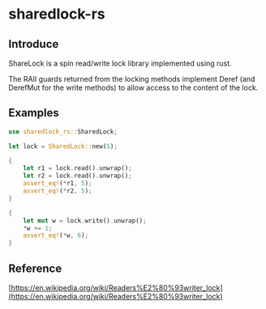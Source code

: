 # sharedlock-rs

## Introduce

ShareLock is a spin read/write lock library implemented using rust.

The RAII guards returned from the locking methods implement Deref (and DerefMut for the write methods) to allow access to the content of the lock.


## Examples

```rust
use sharedlock_rs::SharedLock;

let lock = SharedLock::new(5);

{
    let r1 = lock.read().unwrap();
    let r2 = lock.read().unwrap();
    assert_eq!(*r1, 5);
    assert_eq!(*r2, 5);
}

{
    let mut w = lock.write().unwrap();
    *w += 1;
    assert_eq!(*w, 6);
}
```


## Reference

[https://en.wikipedia.org/wiki/Readers%E2%80%93writer_lock](https://en.wikipedia.org/wiki/Readers%E2%80%93writer_lock)

